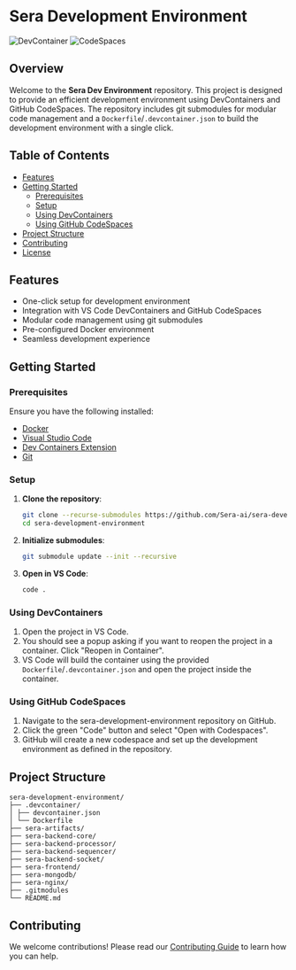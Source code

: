 
# Sera Development Environment
![DevContainer](https://img.shields.io/badge/DevContainer-Ready-blue?logo=visual-studio-code)  ![CodeSpaces](https://img.shields.io/badge/GitHub-CodeSpaces-blue?logo=github)

## Overview

Welcome to the **Sera Dev Environment** repository. This project is designed to provide an efficient development environment using DevContainers and GitHub CodeSpaces. The repository includes git submodules for modular code management and a `Dockerfile`/`.devcontainer.json` to build the development environment with a single click.

## Table of Contents

  - [Features](#features)
  - [Getting Started](#getting-started)
    - [Prerequisites](#prerequisites)
    - [Setup](#setup)
    - [Using DevContainers](#using-devcontainers)
    - [Using GitHub CodeSpaces](#using-github-codespaces)
  - [Project Structure](#project-structure)
  - [Contributing](#contributing)
  - [License](#license)

## Features

- One-click setup for development environment
- Integration with VS Code DevContainers and GitHub CodeSpaces
- Modular code management using git submodules
- Pre-configured Docker environment
- Seamless development experience

## Getting Started

### Prerequisites

Ensure you have the following installed:

- [Docker](https://www.docker.com/get-started)
- [Visual Studio Code](https://code.visualstudio.com/)
- [Dev Containers Extension](https://marketplace.visualstudio.com/items?itemName=ms-vscode-remote.remote-containers)
- [Git](https://git-scm.com/)

### Setup

1. **Clone the repository**:
    ```sh
    git clone --recurse-submodules https://github.com/Sera-ai/sera-development-environment.git
    cd sera-development-environment
    ```

2. **Initialize submodules**:
    ```sh
    git submodule update --init --recursive
    ```

3. **Open in VS Code**:
    ```sh
    code .
    ```

### Using DevContainers

1. Open the project in VS Code.
2. You should see a popup asking if you want to reopen the project in a container. Click "Reopen in Container".
3. VS Code will build the container using the provided `Dockerfile`/`.devcontainer.json` and open the project inside the container.

### Using GitHub CodeSpaces

1. Navigate to the sera-development-environment repository on GitHub.
2. Click the green "Code" button and select "Open with Codespaces".
3. GitHub will create a new codespace and set up the development environment as defined in the repository.

## Project Structure

    sera-development-environment/
    ├── .devcontainer/
    │ ├── devcontainer.json
    │ └── Dockerfile
    ├── sera-artifacts/
    ├── sera-backend-core/
    ├── sera-backend-processor/
    ├── sera-backend-sequencer/
    ├── sera-backend-socket/
    ├── sera-frontend/
    ├── sera-mongodb/
    ├── sera-nginx/
    ├── .gitmodules
    └── README.md

## Contributing

We welcome contributions! Please read our [Contributing Guide](CONTRIBUTING.md) to learn how you can help.
